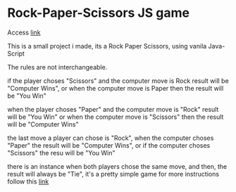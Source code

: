 # Rock-Paper-Scissors JS game

Access <a href="https://alex16-csharp.github.io/rock-paper">link</a>

This is a small project i made, its a Rock Paper Scissors, using vanila Java-Script

The rules are not interchangeable.

if the player choses "Scissors" and the computer move  is Rock result will be "Computer Wins",
or when the computer move is Paper then the result will be "You Win"
                
when the player choses "Paper" and the computer move is "Rock" result will be "You Win"
or when the computer move is "Scissors" then the result will be "Computer Wins"

the last move a player can chose is "Rock", when the computer choses "Paper" the result will be "Computer Wins",
or if the computer choses "Scissors" the resu will be "You Win"

there is an instance when both players chose the same move, and then, the result will always be "Tie", it's a pretty simple game for more instructions follow this <a href="https://en.wikipedia.org/wiki/Rock_paper_scissors">link</a>
                    
